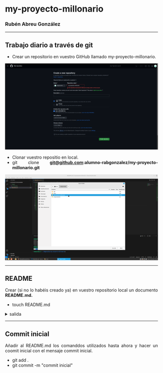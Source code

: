 <div align="justify">

# my-proyecto-millonario
### Rubén Abreu González

---

## Trabajo diario a través de git
- Crear un repositorio en vuestro GitHub llamado my-proyecto-millonario.
<div align="justify">
<img src="images/ej1-ets.png">
</div>

- Clonar vuestro repositio en local.
- git clone <b>git@github.com:alumno-rabgonzalez/my-proyecto-millonario.git</b>
<div align="justify">
<img src="images/ej1.1-ets.png">
</div>

---

## README
Crear (si no lo habéis creado ya) en vuestro repositorio local un documento <b>README.md.</b>
- touch README.md
<details>
<summary>salida</summary>

```
```
</details>

---

## Commit inicial 

Añadir al README.md los comanddos utilizados hasta ahora y hacer un coomit inicial con el mensaje commit inicial.

- git add .
- git commit -m "commit inicial"


</div>
